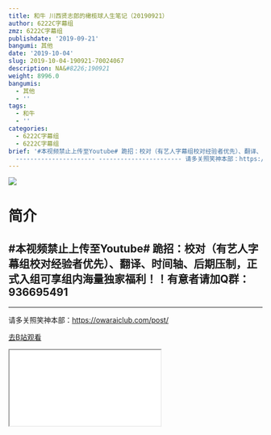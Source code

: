 ```yaml
---
title: 和牛 川西贤志郎的橄榄球人生笔记（20190921）
author: 6222C字幕组
zmz: 6222C字幕组
publishdate: '2019-09-21'
bangumi: 其他
date: '2019-10-04'
slug: 2019-10-04-190921-70024067
description: NA&#8226;190921
weight: 8996.0
bangumis:
  - 其他
  - ''
tags:
  - 和牛
  - ''
categories:
  - 6222C字幕组
  - 6222C字幕组
brief: '#本视频禁止上传至Youtube# 跪招：校对（有艺人字幕组校对经验者优先）、翻译、时间轴、后期压制，正式入组可享组内海量独家福利！！有意者请加Q群：936695491
  ---------------------- ----------------------- 请多关照笑神本部：https://owaraiclub.com/post/'
---
```

![](https://raw.githubusercontent.com/tcgriffith/owaraisite/master/static/tmpimg/021a219d07d4edbb4a28d3810401d9d339724733.jpg.480.jpg)
# 简介  
#本视频禁止上传至Youtube#
跪招：校对（有艺人字幕组校对经验者优先）、翻译、时间轴、后期压制，正式入组可享组内海量独家福利！！有意者请加Q群：936695491
----------------------

-----------------------
请多关照笑神本部：https://owaraiclub.com/post/  

[去B站观看](https://www.bilibili.com/video/av70024067/)
<div class ="resp-container"><iframe class="testiframe" src="//player.bilibili.com/player.html?aid=70024067"", scrolling="no", allowfullscreen="true" > </iframe></div> 
